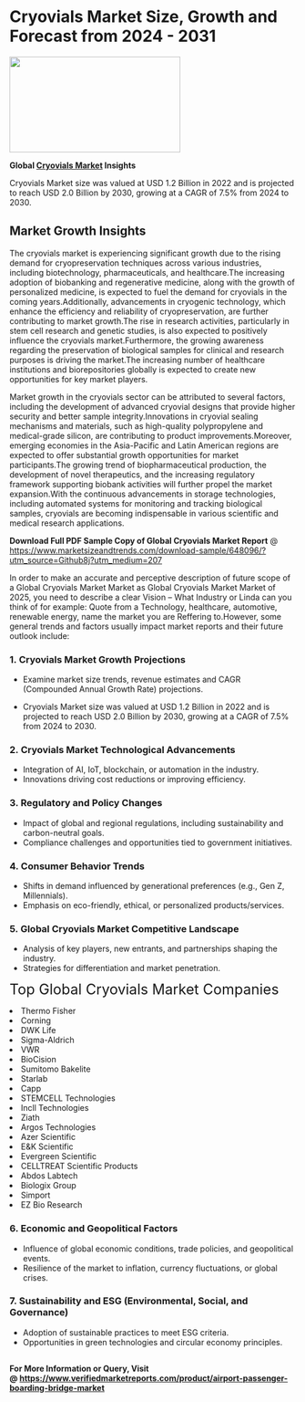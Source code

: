 <H1>Cryovials Market Size, Growth and Forecast from 2024 - 2031</H1><img class="aligncenter size-medium wp-image-584254" src="https://thirdeyenews.in/wp-content/uploads/2024/09/Global-Market-Research-300x168.jpeg" alt="" width="300" height="168" /><p><strong>Global&nbsp;<a href="https://www.marketsizeandtrends.com/download-sample/648096/?utm_source=Github8j?utm_medium=207">Cryovials Market</a> Insights</strong></p><p>Cryovials Market size was valued at USD 1.2 Billion in 2022 and is projected to reach USD 2.0 Billion by 2030, growing at a CAGR of 7.5% from 2024 to 2030.</p><p><h2>Market Growth Insights</h2> <p>The cryovials market is experiencing significant growth due to the rising demand for cryopreservation techniques across various industries, including biotechnology, pharmaceuticals, and healthcare.The increasing adoption of biobanking and regenerative medicine, along with the growth of personalized medicine, is expected to fuel the demand for cryovials in the coming years.Additionally, advancements in cryogenic technology, which enhance the efficiency and reliability of cryopreservation, are further contributing to market growth.The rise in research activities, particularly in stem cell research and genetic studies, is also expected to positively influence the cryovials market.Furthermore, the growing awareness regarding the preservation of biological samples for clinical and research purposes is driving the market.The increasing number of healthcare institutions and biorepositories globally is expected to create new opportunities for key market players.</p> <p>Market growth in the cryovials sector can be attributed to several factors, including the development of advanced cryovial designs that provide higher security and better sample integrity.Innovations in cryovial sealing mechanisms and materials, such as high-quality polypropylene and medical-grade silicon, are contributing to product improvements.Moreover, emerging economies in the Asia-Pacific and Latin American regions are expected to offer substantial growth opportunities for market participants.The growing trend of biopharmaceutical production, the development of novel therapeutics, and the increasing regulatory framework supporting biobank activities will further propel the market expansion.With the continuous advancements in storage technologies, including automated systems for monitoring and tracking biological samples, cryovials are becoming indispensable in various scientific and medical research applications.</p> <p><span class=""><strong>Download Full PDF Sample Copy of Global Cryovials Market Report</strong> @ <a href="https://www.marketsizeandtrends.com/download-sample/648096/?utm_source=Github8j?utm_medium=207" target="_blank">https://www.marketsizeandtrends.com/download-sample/648096/?utm_source=Github8j?utm_medium=207</a></span></p><p>In order to make an accurate and perceptive description of future scope of a Global&nbsp;Cryovials Market Market as Global&nbsp;Cryovials Market Market of 2025, you need to describe a clear Vision &ndash; What Industry or Linda can you think of for example: Quote from a Technology, healthcare, automotive, renewable energy, name the market you are Reffering to.However, some general trends and factors usually impact market reports and their future outlook include:</p><h3>1.&nbsp;<strong>Cryovials Market Growth Projections</strong></h3><ul><li>Examine market size trends, revenue estimates and CAGR (Compounded Annual Growth Rate) projections.</li><li><p>Cryovials Market size was valued at USD 1.2 Billion in 2022 and is projected to reach USD 2.0 Billion by 2030, growing at a CAGR of 7.5% from 2024 to 2030.</p></li></ul><h3>2.&nbsp;<strong>Cryovials Market Technological Advancements</strong></h3><ul><li>Integration of AI, IoT, blockchain, or automation in the industry.</li><li>Innovations driving cost reductions or improving efficiency.</li></ul><h3>3.&nbsp;<strong>Regulatory and Policy Changes</strong></h3><ul><li>Impact of global and regional regulations, including sustainability and carbon-neutral goals.</li><li>Compliance challenges and opportunities tied to government initiatives.</li></ul><h3>4.&nbsp;<strong>Consumer Behavior Trends</strong></h3><ul><li>Shifts in demand influenced by generational preferences (e.g., Gen Z, Millennials).</li><li>Emphasis on eco-friendly, ethical, or personalized products/services.</li></ul><h3>5.&nbsp;<strong>Global Cryovials Market Competitive Landscape</strong></h3><ul><li>Analysis of key players, new entrants, and partnerships shaping the industry.</li><li>Strategies for differentiation and market penetration.</li></ul><p data-pm-slice="1 1 []"><span style="color: inherit; font-family: inherit; font-size: 25px;">Top Global Cryovials Market Companies</span></p><div class="" data-test-id=""><p><li>Thermo Fisher</li><li> Corning</li><li> DWK Life</li><li> Sigma-Aldrich</li><li> VWR</li><li> BioCision</li><li> Sumitomo Bakelite</li><li> Starlab</li><li> Capp</li><li> STEMCELL Technologies</li><li> Incll Technologies</li><li> Ziath</li><li> Argos Technologies</li><li> Azer Scientific</li><li> E&K Scientific</li><li> Evergreen Scientific</li><li> CELLTREAT Scientific Products</li><li> Abdos Labtech</li><li> Biologix Group</li><li> Simport</li><li> EZ Bio Research</li></p></div><h3>6.&nbsp;<strong>Economic and Geopolitical Factors</strong></h3><ul><li>Influence of global economic conditions, trade policies, and geopolitical events.</li><li>Resilience of the market to inflation, currency fluctuations, or global crises.</li></ul><h3>7.&nbsp;<strong>Sustainability and ESG (Environmental, Social, and Governance)</strong></h3><ul><li>Adoption of sustainable practices to meet ESG criteria.</li><li>Opportunities in green technologies and circular economy principles.</li></ul><h2><strong style="font-size: 14px;">For More Information or Query, Visit @&nbsp;</strong><a style="background-color: #ffffff; font-size: 14px;" href="https://www.marketsizeandtrends.com/report/cryovials-market/" target="_blank">https://www.verifiedmarketreports.com/product/airport-passenger-boarding-bridge-market</a></h2>